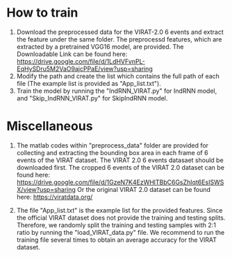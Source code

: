 # How to train
1. Download the preprocessed data for the VIRAT-2.0 6 events and extract the feature under the same folder.
The preprocessd features, which are extracted by a pretrained VGG16 model, are provided. The Downloadable Link can be found here: https://drive.google.com/file/d/1LdHVFvnPL-EqHySDru5M2VaO9ajcPPaE/view?usp=sharing
2. Modify the path and create the list which contains the full path of each file (The example list is provided as "App_list.txt").
3. Train the model by running the "IndRNN_VIRAT.py" for IndRNN model, and "Skip_IndRNN_VIRAT.py" for SkipIndRNN model.

# Miscellaneous
1. The matlab codes within "preprocess_data" folder are provided for collecting and extracting the bounding box area in each frame of 6 events of the VIRAT dataset. The VIRAT 2.0 6 events datasaet should be downloaded first. The cropped 6 events of the VIRAT 2.0 dataset can be found here: https://drive.google.com/file/d/1GzeN7K4EzWHlTBbC6GsZhIqt6EsISWSX/view?usp=sharing
Or the original VIRAT 2.0 dataset can be found here: https://viratdata.org/

2. The file "App_list.txt" is the example list for the provided features. Since the official VIRAT dataset does not provide the training and testing splits. Therefore, we randomly split the training and testing samples with 2:1 ratio by running the "load_VIRAT_data.py" file. We recommend to run the training file several times to obtain an average accuracy for the VIRAT dataset.  
